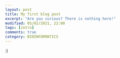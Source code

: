 ```yaml
---
layout: post
title: My first blog post
excerpt: "Are you curious? There is nothing here!"
modified: 05/02/2021, 22:00
tags: [intro]
comments: true
category: BIOINFORMATICS
---
```


:)

